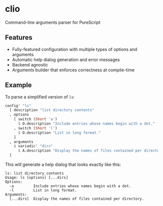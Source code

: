 # clio
Command-line arguments parser for PureScript

## Features
- Fully-featured configuration with multiple types of options and arguments
- Automatic help dialog generation and error messages
- Backend agnostic
- Arguments builder that enforces correctness at compile-time

## Example

To parse a simplified version of `ls`:
```purescript
config' "ls"
  [ description "list directory contents"
  , options
    [ switch (Short 'a')
      $ O.description "Include entries whose names begin with a dot."
    , switch (Short 'l')
      $ O.description "List in long format."
    ]
  , arguments
    $ variadic' "dirs"
      $ A.description "Display the names of files contained per directory."
  ]
```

This will generate a help dialog that looks exactly like this:
```
ls: list directory contents
Usage: ls [options] [...dirs]
Options:
  -a         Include entries whose names begin with a dot.
  -l         List in long format.
Arguments:
  [...dirs]  Display the names of files contained per directory.
```
